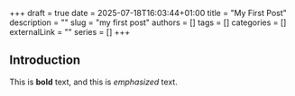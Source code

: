 +++ 
draft = true
date = 2025-07-18T16:03:44+01:00
title = "My First Post"
description = ""
slug = "my first post"
authors = []
tags = []
categories = []
externalLink = ""
series = []
+++


## Introduction

This is **bold** text, and this is *emphasized* text.
